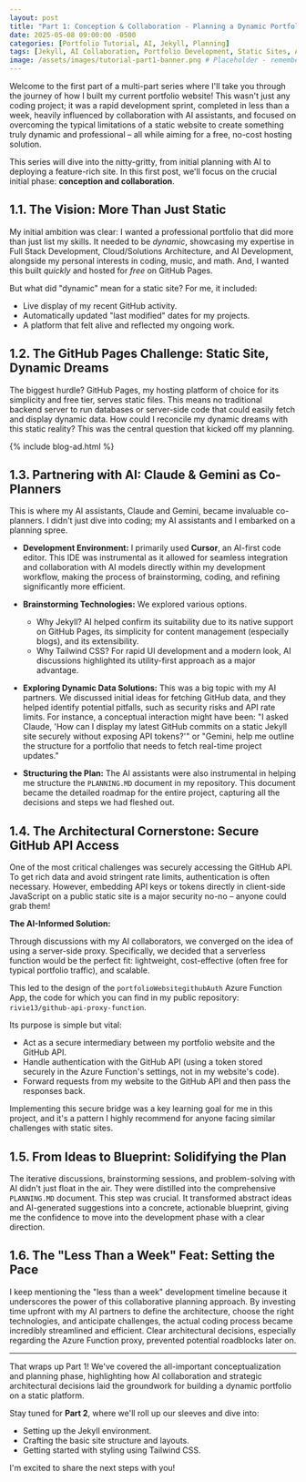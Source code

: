 ```yaml
---
layout: post
title: "Part 1: Conception & Collaboration - Planning a Dynamic Portfolio with AI"
date: 2025-05-08 09:00:00 -0500
categories: [Portfolio Tutorial, AI, Jekyll, Planning]
tags: [Jekyll, AI Collaboration, Portfolio Development, Static Sites, Azure Functions, Planning, Cursor, Web Development]
image: /assets/images/tutorial-part1-banner.png # Placeholder - remember to create this image!
---
```


Welcome to the first part of a multi-part series where I'll take you through the journey of how I built my current portfolio website! This wasn't just any coding project; it was a rapid development sprint, completed in less than a week, heavily influenced by collaboration with AI assistants, and focused on overcoming the typical limitations of a static website to create something truly dynamic and professional – all while aiming for a free, no-cost hosting solution.

This series will dive into the nitty-gritty, from initial planning with AI to deploying a feature-rich site. In this first post, we'll focus on the crucial initial phase: **conception and collaboration**.

## 1.1. The Vision: More Than Just Static

My initial ambition was clear: I wanted a professional portfolio that did more than just list my skills. It needed to be *dynamic*, showcasing my expertise in Full Stack Development, Cloud/Solutions Architecture, and AI Development, alongside my personal interests in coding, music, and math. And, I wanted this built *quickly* and hosted for *free* on GitHub Pages.

But what did "dynamic" mean for a static site? For me, it included:

*   Live display of my recent GitHub activity.
*   Automatically updated "last modified" dates for my projects.
*   A platform that felt alive and reflected my ongoing work.

## 1.2. The GitHub Pages Challenge: Static Site, Dynamic Dreams

The biggest hurdle? GitHub Pages, my hosting platform of choice for its simplicity and free tier, serves static files. This means no traditional backend server to run databases or server-side code that could easily fetch and display dynamic data. How could I reconcile my dynamic dreams with this static reality? This was the central question that kicked off my planning.

{% include blog-ad.html %}

## 1.3. Partnering with AI: Claude & Gemini as Co-Planners

This is where my AI assistants, Claude and Gemini, became invaluable co-planners. I didn't just dive into coding; my AI assistants and I embarked on a planning spree.

*   **Development Environment:** I primarily used **Cursor**, an AI-first code editor. This IDE was instrumental as it allowed for seamless integration and collaboration with AI models directly within my development workflow, making the process of brainstorming, coding, and refining significantly more efficient.

*   **Brainstorming Technologies:** We explored various options.
    *   Why Jekyll? AI helped confirm its suitability due to its native support on GitHub Pages, its simplicity for content management (especially blogs), and its extensibility.
    *   Why Tailwind CSS? For rapid UI development and a modern look, AI discussions highlighted its utility-first approach as a major advantage.

*   **Exploring Dynamic Data Solutions:** This was a big topic with my AI partners. We discussed initial ideas for fetching GitHub data, and they helped identify potential pitfalls, such as security risks and API rate limits. For instance, a conceptual interaction might have been: "I asked Claude, 'How can I display my latest GitHub commits on a static Jekyll site securely without exposing API tokens?'" or "Gemini, help me outline the structure for a portfolio that needs to fetch real-time project updates."

*   **Structuring the Plan:** The AI assistants were also instrumental in helping me structure the `PLANNING.MD` document in my repository. This document became the detailed roadmap for the entire project, capturing all the decisions and steps we had fleshed out.

## 1.4. The Architectural Cornerstone: Secure GitHub API Access

One of the most critical challenges was securely accessing the GitHub API. To get rich data and avoid stringent rate limits, authentication is often necessary. However, embedding API keys or tokens directly in client-side JavaScript on a public static site is a major security no-no – anyone could grab them!

**The AI-Informed Solution:**

Through discussions with my AI collaborators, we converged on the idea of using a server-side proxy. Specifically, we decided that a serverless function would be the perfect fit: lightweight, cost-effective (often free for typical portfolio traffic), and scalable.

This led to the design of the `portfolioWebsitegithubAuth` Azure Function App, the code for which you can find in my public repository: `rivie13/github-api-proxy-function`.

Its purpose is simple but vital:
*   Act as a secure intermediary between my portfolio website and the GitHub API.
*   Handle authentication with the GitHub API (using a token stored securely in the Azure Function's settings, not in my website's code).
*   Forward requests from my website to the GitHub API and then pass the responses back.

Implementing this secure bridge was a key learning goal for me in this project, and it's a pattern I highly recommend for anyone facing similar challenges with static sites.

## 1.5. From Ideas to Blueprint: Solidifying the Plan

The iterative discussions, brainstorming sessions, and problem-solving with AI didn't just float in the air. They were distilled into the comprehensive `PLANNING.MD` document. This step was crucial. It transformed abstract ideas and AI-generated suggestions into a concrete, actionable blueprint, giving me the confidence to move into the development phase with a clear direction.

## 1.6. The "Less Than a Week" Feat: Setting the Pace

I keep mentioning the "less than a week" development timeline because it underscores the power of this collaborative planning approach. By investing time upfront with my AI partners to define the architecture, choose the right technologies, and anticipate challenges, the actual coding process became incredibly streamlined and efficient. Clear architectural decisions, especially regarding the Azure Function proxy, prevented potential roadblocks later on.

---

That wraps up Part 1! We've covered the all-important conceptualization and planning phase, highlighting how AI collaboration and strategic architectural decisions laid the groundwork for building a dynamic portfolio on a static platform.

Stay tuned for **Part 2**, where we'll roll up our sleeves and dive into:
*   Setting up the Jekyll environment.
*   Crafting the basic site structure and layouts.
*   Getting started with styling using Tailwind CSS.

I'm excited to share the next steps with you! 